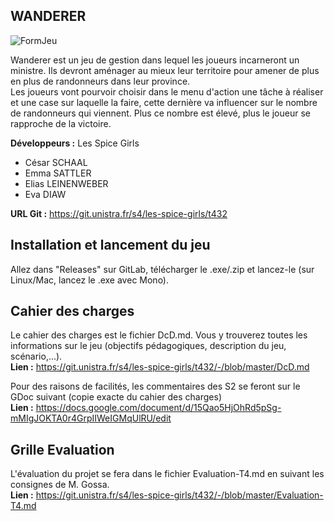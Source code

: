 ## WANDERER


![FormJeu](https://cdn.discordapp.com/attachments/707554098492342274/826705331526303754/unknown.png)

Wanderer est un jeu de gestion dans lequel les joueurs incarneront un ministre. Ils devront aménager au mieux leur territoire pour amener de plus en plus de randonneurs dans leur province. <br>
Les joueurs vont pourvoir choisir dans le menu d'action une tâche à réaliser et une case sur laquelle la faire, cette dernière va influencer sur le nombre de randonneurs qui viennent. Plus ce nombre est élevé, plus le joueur se rapproche de la victoire.

**Développeurs :** Les Spice Girls 
- César SCHAAL
- Emma SATTLER
- Elias LEINENWEBER
- Eva DIAW

**URL Git :** https://git.unistra.fr/s4/les-spice-girls/t432

## Installation et lancement du jeu 
Allez dans "Releases" sur GitLab, télécharger le .exe/.zip et lancez-le (sur Linux/Mac, lancez le .exe avec Mono).

## Cahier des charges
Le cahier des charges est le fichier DcD.md. Vous y trouverez toutes les informations sur le jeu (objectifs pédagogiques, description du jeu, scénario,...).<br>
**Lien :** https://git.unistra.fr/s4/les-spice-girls/t432/-/blob/master/DcD.md

Pour des raisons de facilités, les commentaires des S2 se feront sur le GDoc suivant (copie exacte du cahier des charges)<br>
**Lien :** https://docs.google.com/document/d/15Qao5HjOhRd5pSg-mMIgJOKTA0r4GrpIIWeIGMqUlRU/edit

## Grille Evaluation
L'évaluation du projet se fera dans le fichier Evaluation-T4.md en suivant les consignes de M. Gossa. <br>
**Lien :** https://git.unistra.fr/s4/les-spice-girls/t432/-/blob/master/Evaluation-T4.md



